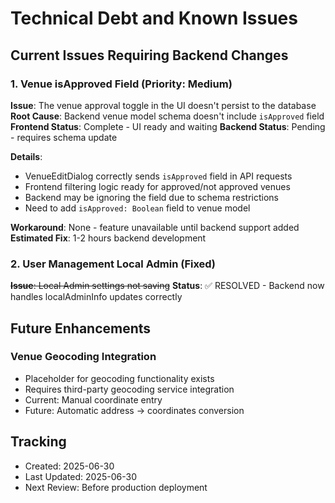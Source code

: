 # Technical Debt and Known Issues

## Current Issues Requiring Backend Changes

### 1. Venue isApproved Field (Priority: Medium)
**Issue**: The venue approval toggle in the UI doesn't persist to the database
**Root Cause**: Backend venue model schema doesn't include `isApproved` field
**Frontend Status**: Complete - UI ready and waiting
**Backend Status**: Pending - requires schema update

**Details**:
- VenueEditDialog correctly sends `isApproved` field in API requests
- Frontend filtering logic ready for approved/not approved venues
- Backend may be ignoring the field due to schema restrictions
- Need to add `isApproved: Boolean` field to venue model

**Workaround**: None - feature unavailable until backend support added
**Estimated Fix**: 1-2 hours backend development

### 2. User Management Local Admin (Fixed)
~~**Issue**: Local Admin settings not saving~~
**Status**: ✅ RESOLVED - Backend now handles localAdminInfo updates correctly

## Future Enhancements

### Venue Geocoding Integration
- Placeholder for geocoding functionality exists
- Requires third-party geocoding service integration
- Current: Manual coordinate entry
- Future: Automatic address → coordinates conversion

## Tracking
- Created: 2025-06-30
- Last Updated: 2025-06-30
- Next Review: Before production deployment